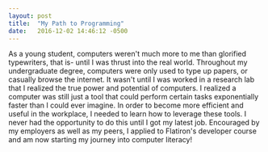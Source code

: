 ```yaml
---
layout: post
title:  "My Path to Programming"
date:   2016-12-02 14:46:12 -0500
---
```



As a young student, computers weren't much more to me than glorified typewriters, that is- until I was thrust into the real world. Throughout my undergraduate degree, computers were only used to type up papers, or casually browse the internet. It wasn't until I was worked in a research lab that I realized the true power and potential of computers. I realized a computer was still just a tool that could perform certain tasks exponentially faster than I could ever imagine. In order to become more efficient and useful in the workplace, I needed to learn how to leverage these tools. I never had the opportunity to do this until I got my latest job. Encouraged by my employers as well as my peers, I applied to Flatiron's developer course and am now starting my journey into computer literacy!
